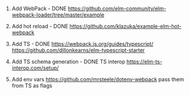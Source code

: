 
1. Add WebPack - DONE
https://github.com/elm-community/elm-webpack-loader/tree/master/example

2. Add hot reload - DONE
https://github.com/klazuka/example-elm-hot-webpack

3. Add TS - DONE
https://webpack.js.org/guides/typescript/
https://github.com/dillonkearns/elm-typescript-starter

4. Add TS schema generation - DONE
TS interop https://elm-ts-interop.com/setup/

5. Add env vars
https://github.com/mrsteele/dotenv-webpack
pass them from TS as flags
